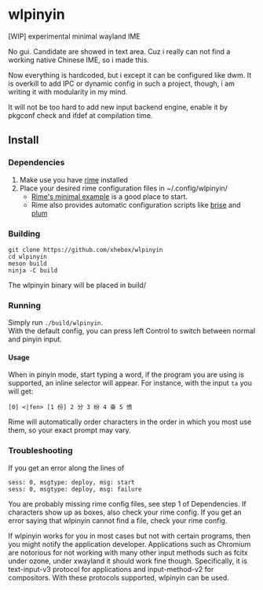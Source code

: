 # wlpinyin

[WIP] experimental minimal wayland IME

No gui. Candidate are showed in text area. Cuz i really can not find a working native Chinese IME, so i made this.

Now everything is hardcoded, but i except it can be configured like dwm. It is overkill to add IPC or dynamic config in such a project, though, i am writing it with modularity in my mind.

It will not be too hard to add new input backend engine, enable it by pkgconf check and ifdef at compilation time.

## Install
### Dependencies

1. Make use you have [rime](https://github.com/rime/librime) installed
2. Place your desired rime configuration files in ~/.config/wlpinyin/
    - [Rime's minimal example](https://github.com/rime/librime/tree/master/data/minimal) is a good place to start.
    - Rime also provides automatic configuration scripts like [brise](https://github.com/rime/brise) and [plum](https://github.com/rime/plum)

### Building
```
git clone https://github.com/xhebox/wlpinyin
cd wlpinyin
meson build
ninja -C build
```
The wlpinyin binary will be placed in build/

### Running
Simply run `./build/wlpinyin`.  
With the default config, you can press left Control to switch between normal and pinyin input.

#### Usage
When in pinyin mode, start typing a word, if the program you are using is supported, an inline selector will appear.
For instance, with the input `ta` you will get:
```
[0] <|fen> [1 份] 2 分 3 纷 4 奋 5 愤
```
Rime will automatically order characters in the order in which you most use them, so your exact prompt may vary.

### Troubleshooting
If you get an error along the lines of
```
sess: 0, msgtype: deploy, msg: start
sess: 0, msgtype: deploy, msg: failure
```
You are probably missing rime config files, see step 1 of Dependencies.
If characters show up as boxes, also check your rime config.
If you get an error saying that wlpinyin cannot find a file, check your rime config.

If wlpinyin works for you in most cases but not with certain programs, then you might notify the application developer.
Applications such as Chromium are notorious for not working with many other input methods such as fcitx under ozone, under xwayland it should work fine though.
Specifically, it is text-input-v3 protocol for applications and input-method-v2 for compositors. With these protocols supported, wlpinyin can be used.
